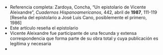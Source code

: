- Referencia completa: Zardoya, Concha, “Un epistolario de Vicente Aleixandre”, _Cuadernos Hispanoamericanos_, 442, abril de **1987**, 111-119 \[Reseña del epistolario a José Luis Cano, posiblemente el primero, 1986\]
- Este artículo reseña el epistolario
- Vicente Aleixandre fue participante de una fecunda y extensa correspondencia que forma parte de su obra total y cuya publicación es legítima y necesaria
-